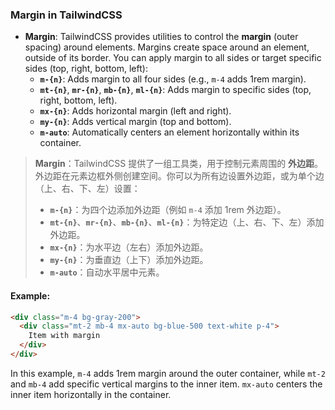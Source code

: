 ### Margin in TailwindCSS

- **Margin**: TailwindCSS provides utilities to control the **margin** (outer spacing) around elements. Margins create space around an element, outside of its border. You can apply margin to all sides or target specific sides (top, right, bottom, left):
  - **`m-{n}`**: Adds margin to all four sides (e.g., `m-4` adds 1rem margin).
  - **`mt-{n}`**, **`mr-{n}`**, **`mb-{n}`**, **`ml-{n}`**: Adds margin to specific sides (top, right, bottom, left).
  - **`mx-{n}`**: Adds horizontal margin (left and right).
  - **`my-{n}`**: Adds vertical margin (top and bottom).
  - **`m-auto`**: Automatically centers an element horizontally within its container.

> **Margin**：TailwindCSS 提供了一组工具类，用于控制元素周围的 **外边距**。外边距在元素边框外侧创建空间。你可以为所有边设置外边距，或为单个边（上、右、下、左）设置：
> - **`m-{n}`**：为四个边添加外边距（例如 `m-4` 添加 1rem 外边距）。
> - **`mt-{n}`**、**`mr-{n}`**、**`mb-{n}`**、**`ml-{n}`**：为特定边（上、右、下、左）添加外边距。
> - **`mx-{n}`**：为水平边（左右）添加外边距。
> - **`my-{n}`**：为垂直边（上下）添加外边距。
> - **`m-auto`**：自动水平居中元素。

#### Example:

<audio src="C:\Users\10691\Downloads\最外层的容器使用了 `m4`，.mp3"></audio>

```html
<div class="m-4 bg-gray-200">
  <div class="mt-2 mb-4 mx-auto bg-blue-500 text-white p-4">
    Item with margin
  </div>
</div>
```

In this example, `m-4` adds 1rem margin around the outer container, while `mt-2` and `mb-4` add specific vertical margins to the inner item. `mx-auto` centers the inner item horizontally in the container.